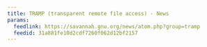 ```yaml
---
title: TRAMP (transparent remote file access) - News
params:
  feedlink: https://savannah.gnu.org/news/atom.php?group=tramp
  feedid: 31a881fe10d2cdf7260f062d12bf2157
---
```

